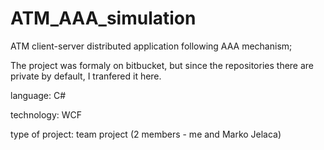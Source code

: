 # ATM_AAA_simulation
ATM client-server distributed application following AAA mechanism;

The project was formaly on bitbucket, but since the repositories there are private by default, I tranfered it here.


language: C#

technology: WCF

type of project: team project (2 members - me and Marko Jelaca)
